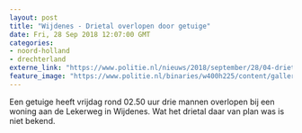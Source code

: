 ```yaml
---
layout: post
title: "Wijdenes - Drietal overlopen door getuige"
date: Fri, 28 Sep 2018 12:07:00 GMT
categories: 
- noord-holland 
- drechterland 
externe_link: "https://www.politie.nl/nieuws/2018/september/28/04-drietal-overlopen-door-getuige.html"
feature_image: "https://www.politie.nl/binaries/w400h225/content/gallery/politie/stockfotos/infra-en-voertuigen/surveillancemotor-met-zwaailicht-en-stopbord.jpg"
---
```


Een getuige heeft vrijdag rond 02.50 uur drie mannen overlopen bij een woning aan de Lekerweg in Wijdenes. Wat het drietal daar van plan was is niet bekend.
